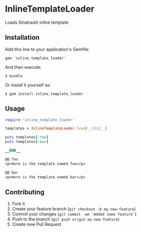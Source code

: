 # InlineTemplateLoader

Loads Sinatraish inline template

## Installation

Add this line to your application's Gemfile:

    gem 'inline_template_loader'

And then execute:

    $ bundle

Or install it yourself as:

    $ gem install inline_template_loader

## Usage

```ruby
require 'inline_template_loader'

templates = InlineTemplateLoader.load(__FILE__)

puts templates[:foo]
puts templates[:bar]

__END__

@@ foo
<p>Here is the template named foo</p>

@@ bar
<p>Here is the template named bar</p>
```

## Contributing

1. Fork it
2. Create your feature branch (`git checkout -b my-new-feature`)
3. Commit your changes (`git commit -am 'Added some feature'`)
4. Push to the branch (`git push origin my-new-feature`)
5. Create new Pull Request
